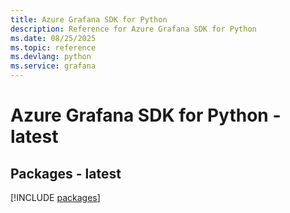 ```yaml
---
title: Azure Grafana SDK for Python
description: Reference for Azure Grafana SDK for Python
ms.date: 08/25/2025
ms.topic: reference
ms.devlang: python
ms.service: grafana
---
```

# Azure Grafana SDK for Python - latest
## Packages - latest
[!INCLUDE [packages](grafana-index.md)]
